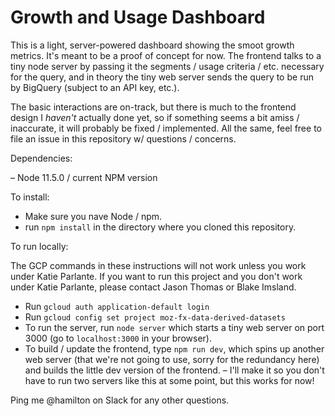 # Growth and Usage Dashboard

This is a light, server-powered dashboard showing the smoot growth metrics. It's meant to be a proof of concept for now. The frontend talks to a tiny node server by passing it the segments / usage criteria / etc. necessary for the query, and in theory the tiny web server sends the query to be run by BigQuery (subject to an API key, etc.).

The basic interactions are on-track, but there is much to the frontend design I _haven't_ actually done yet, so if something seems a bit amiss / inaccurate, it will probably be fixed / implemented. All the same, feel free to file an issue in this repository w/ questions / concerns.

Dependencies:

– Node 11.5.0 / current NPM version

To install:

- Make sure you nave Node / npm.
- run `npm install` in the directory where you cloned this repository.

To run locally:

The GCP commands in these instructions will not work unless you work under Katie Parlante. If you want to run this project and you don't work under Katie Parlante, please contact Jason Thomas or Blake Imsland.

- Run `gcloud auth application-default login`
- Run `gcloud config set project moz-fx-data-derived-datasets`
- To run the server, run `node server` which starts a tiny web server on port 3000 (go to `localhost:3000` in your browser).
- To build / update the frontend, type `npm run dev`, which spins up another web server (that we're not going to use, sorry for the redundancy here) and builds the little dev version of the frontend.
– I'll make it so you don't have to run two servers like this at some point, but this works for now!

Ping me @hamilton on Slack for any other questions.
